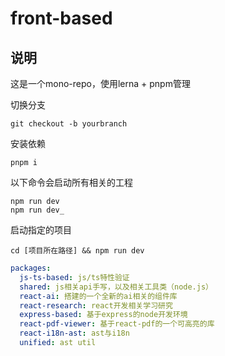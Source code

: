 # front-based
## 说明
这是一个mono-repo，使用lerna + pnpm管理

切换分支
```shell
git checkout -b yourbranch
```

安装依赖
```shell
pnpm i
```

以下命令会启动所有相关的工程
```shell
npm run dev
npm run dev_

```

启动指定的项目
```shell
cd [项目所在路径] && npm run dev
```

```yaml
packages:
  js-ts-based: js/ts特性验证
  shared: js相关api手写，以及相关工具类（node.js）
  react-ai: 搭建的一个全新的ai相关的组件库
  react-research: react开发相关学习研究
  express-based: 基于express的node开发环境
  react-pdf-viewer: 基于react-pdf的一个可高亮的库
  react-i18n-ast: ast与i18n
  unified: ast util
```
